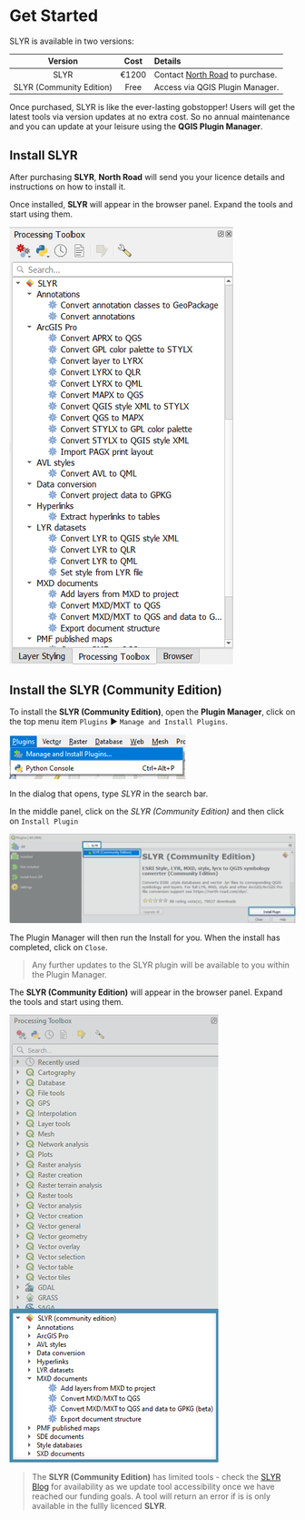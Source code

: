 # Get Started
SLYR is available in two versions:
  
Version | Cost | Details
:-------: | :-----: |:------ 
SLYR  | €1200 | Contact [North Road](https://north-road.com/contact/) to purchase.
SLYR (Community Edition) | Free | Access via QGIS Plugin Manager. 

<!--I want to remove the shading in the second row-->

Once purchased, SLYR is like the ever-lasting gobstopper! Users will get the latest tools via version updates at no extra cost. So no annual maintenance and you can update at your leisure using the **QGIS Plugin Manager**. 

## Install **SLYR** ##
After purchasing **SLYR**, **North Road** will send you your licence details and instructions on how to install it.

Once installed, **SLYR** will appear in the browser panel. Expand the tools and start using them.

![SLYR location](../images/SLYR_browser.png)

## Install the **SLYR (Community Edition)** ##
To install the **SLYR (Community Edition)**, open the **Plugin Manager**, click on the top menu item `Plugins` ▶️ `Manage and Install Plugins`.

![Open Plugin Manager](../images/Plugin_mngr_open.png)

In the dialog that opens, type *SLYR* in the search bar. 

In the middle panel, click on the *SLYR (Community Edition)*  and then click on `Install Plugin`

![SLYR Community Edition](../images/comm_ed_blue2.png)

The Plugin Manager will then run the Install for you. When the install has completed, click on `Close`.

>Any further updates to the SLYR plugin will be available to you within the Plugin Manager. 

The **SLYR (Community Edition)** will appear in the browser panel. Expand the tools and start using them.

![SLYR Community Edition location](../images/comm_ed_browser_blue2.png)

>The **SLYR (Community Edition)** has limited tools - check the [SLYR Blog](https://north-road.com/slyr/) for availability as we update tool accessibility once we have reached our funding goals.
>A tool will return an error if is is only available in the fullly licenced **SLYR**.
 
 

